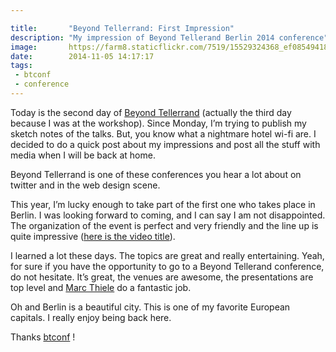 ```yaml
---

title:       "Beyond Tellerrand: First Impression"
description: "My impression of Beyond Tellerand Berlin 2014 conference"
image:       https://farm8.staticflickr.com/7519/15529324368_ef08549418_c.jpg
date:        2014-11-05 14:17:17
tags:
 - btconf
 - conference
---
```


Today is the second day of [Beyond Tellerrand](https://beyondtellerrand.com/) (actually the third day because I was at the workshop). Since Monday, I’m trying to publish my sketch notes of the talks. But, you know what a nightmare hotel wi-fi are. I decided to do a quick post about my impressions and post all the stuff with media when I will be back at home.

Beyond Tellerrand is one of these conferences you hear a lot about on twitter and in the web design scene.

This year, I’m lucky enough to take part of the first one who takes place in Berlin. I was looking forward to coming, and I can say I am not disappointed. The organization of the event is perfect and very friendly and the line up is quite impressive ([here is the video title](https://vimeo.com/110455197)).

I learned a lot these days. The topics are great and really entertaining. Yeah, for sure if you have the opportunity to go to a Beyond Tellerand conference, do not hesitate. It’s great, the venues are awesome, the presentations are top level and [Marc Thiele](https://twitter.com/marcthiele) do a fantastic job.

Oh and Berlin is a beautiful city. This is one of my favorite European capitals. I really enjoy being back here.

Thanks [btconf](https://twitter.com/btconf) !
